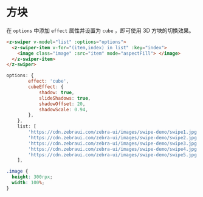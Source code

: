 # 方块

在 `options` 中添加 `effect` 属性并设置为 `cube` ，即可使用 3D 方块的切换效果。

```html
<z-swiper v-model="list" :options="options">
  <z-swiper-item v-for="(item,index) in list" :key="index">
    <image class="image" :src="item" mode="aspectFill"> </image>
  </z-swiper-item>
</z-swiper>
```

```js
options: {
        effect: 'cube',
        cubeEffect: {
            shadow: true,
            slideShadows: true,
            shadowOffset: 20,
            shadowScale: 0.94,
        },
    },
    list: [
        'https://cdn.zebraui.com/zebra-ui/images/swipe-demo/swipe1.jpg',
        'https://cdn.zebraui.com/zebra-ui/images/swipe-demo/swipe2.jpg',
        'https://cdn.zebraui.com/zebra-ui/images/swipe-demo/swipe3.jpg',
        'https://cdn.zebraui.com/zebra-ui/images/swipe-demo/swipe4.jpg',
        'https://cdn.zebraui.com/zebra-ui/images/swipe-demo/swipe5.jpg',
    ],
```

```css
.image {
  height: 300rpx;
  width: 100%;
}
```

<Simulator src="https://h5.igame.qq.com/pmd-mobile.pmd-h5.press-swiper.press-swiper/#/pages/cube/index"></Simulator>
